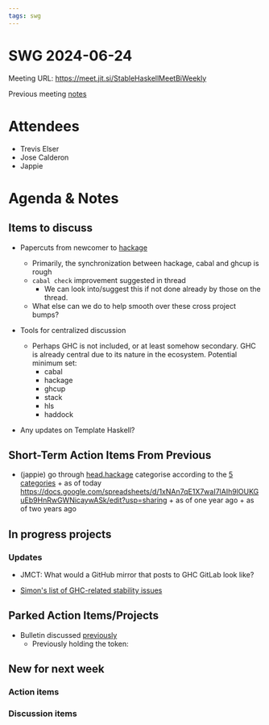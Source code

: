 ```yaml
---
tags: swg
---
```


SWG 2024-06-24
==============

Meeting URL: https://meet.jit.si/StableHaskellMeetBiWeekly

Previous meeting [notes](https://github.com/haskellfoundation/stability/blob/main/meetings/2024-05-27.md)

# Attendees
- Trevis Elser
- Jose Calderon
- Jappie

# Agenda & Notes

## Items to discuss

- Papercuts from newcomer to [hackage](https://discourse.haskell.org/t/publishing-my-first-package-in-hackage)
  - Primarily, the synchronization between hackage, cabal and ghcup is rough
  - `cabal check` improvement suggested in thread
    - We can look into/suggest this if not done already by those on the thread.
  - What else can we do to help smooth over these cross project bumps?

- Tools for centralized discussion
  - Perhaps GHC is not included, or at least somehow secondary. GHC is already central due to its nature in the ecosystem. Potential minimum set:
      - cabal
      - hackage
      - ghcup
      - stack
      - hls
      - haddock

- Any updates on Template Haskell?

## Short-Term Action Items From Previous

  - (jappie)
     go through [head.hackage](https://gitlab.haskell.org/ghc/head.hackage/-/tree/master/patches?ref_type=heads
 ) categorise according to the [5 categories](https://docs.google.com/document/d/1sX_rXHx8Mj3Kae9GalR2BwZ5-xzl7UpnpMBwl4dqsWY/edit)
        + as of today
           https://docs.google.com/spreadsheets/d/1xNAn7qE1X7waI7lAIh9lOUKGuEb9HnRwGWNicaywASk/edit?usp=sharing
        + as of one year ago
        + as of two years ago

## In progress projects
### Updates

  - JMCT: What would a GitHub mirror that posts to GHC GitLab look like?

  - [Simon's list of GHC-related stability issues](https://docs.google.com/document/d/1sX_rXHx8Mj3Kae9GalR2BwZ5-xzl7UpnpMBwl4dqsWY/edit?usp=sharing)

## Parked Action Items/Projects

  - Bulletin discussed [previously](https://github.com/haskellfoundation/stability/blob/main/meetings/2022-10-17.md)
    - Previously holding the token:


## New for next week

### Action items

### Discussion items
